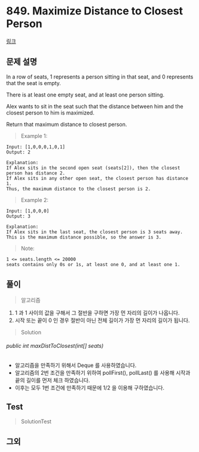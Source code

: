 # 849. Maximize Distance to Closest Person   
[링크](https://leetcode.com/problems/maximize-distance-to-closest-person/)

## 문제 설명

In a row of seats, 1 represents a person sitting in that seat, and 0 represents that the seat is empty. 

There is at least one empty seat, and at least one person sitting.

Alex wants to sit in the seat such that the distance between him and the closest person to him is maximized. 

Return that maximum distance to closest person.

> Example 1:
```
Input: [1,0,0,0,1,0,1]
Output: 2

Explanation: 
If Alex sits in the second open seat (seats[2]), then the closest person has distance 2.
If Alex sits in any other open seat, the closest person has distance 1.
Thus, the maximum distance to the closest person is 2.
```
> Example 2:
```
Input: [1,0,0,0]
Output: 3

Explanation: 
If Alex sits in the last seat, the closest person is 3 seats away.
This is the maximum distance possible, so the answer is 3.
```
> Note:
```
1 <= seats.length <= 20000
seats contains only 0s or 1s, at least one 0, and at least one 1.
```
## 풀이
> 알고리즘
1. 1 과 1 사이의 값을 구해서 그 절반을 구하면 가장 먼 자리의 길이가 나옵니다.
2. 시작 또는 끝이 0 인 경우 절반이 아닌 전체 길이가 가장 먼 자리의 길이가 됩니다.
  
> Solution

###### public int maxDistToClosest(int[] seats)  
- 알고리즘을 만족하기 위해서 Deque 를 사용하였습니다.
- 알고리즘의 2번 조건을 만족하기 위하여 pollFirst(), pollLast() 를 사용해 시작과 끝의 길이를 먼저 체크 하였습니다.
- 이후는 모두 1번 조건에 만족하기 때문에 1/2 을 이용해 구하였습니다.  

## Test    
> SolutionTest


## 그외
